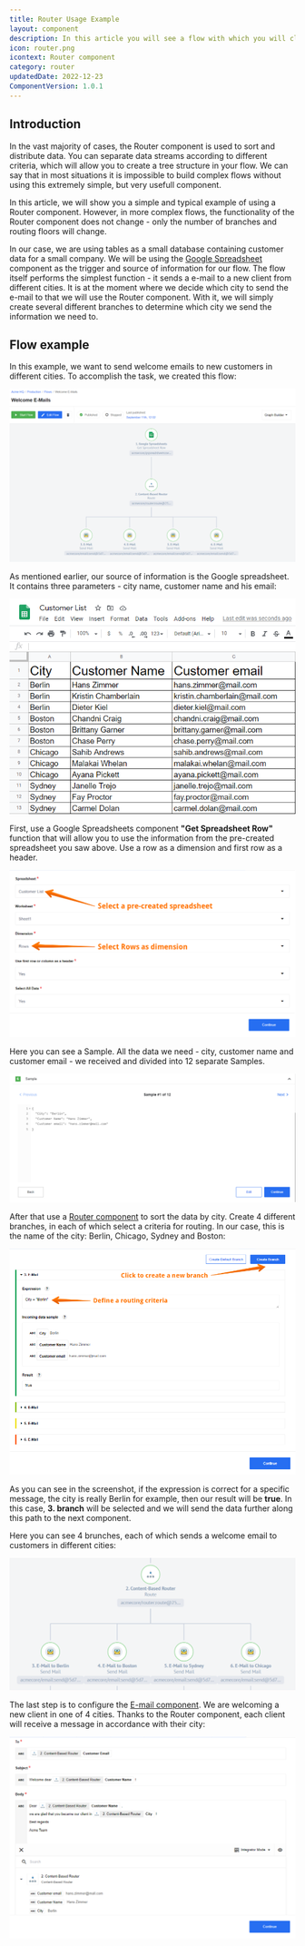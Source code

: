 ```yaml
---
title: Router Usage Example
layout: component
description: In this article you will see a flow with which you will clearly see how and where the Router component is used.
icon: router.png
icontext: Router component
category: router
updatedDate: 2022-12-23
ComponentVersion: 1.0.1
---
```


## Introduction

In the vast majority of cases, the Router component is used to sort and distribute data.
You can separate data streams according to different criteria, which will allow you to create a tree structure in your flow.
We can say that in most situations it is impossible to build complex flows without using this extremely simple, but very usefull component.

In this article, we will show you a simple and typical example of using a Router component.
However, in more complex flows, the functionality of the Router component does not change - only the number of branches and routing floors will change.

In our case, we are using tables as a small database containing customer data for a small company. We will be using the [Google Spreadsheet](/components/gspreadsheet/) component as the trigger and source of information for our flow. The flow itself performs the simplest function - it sends a e-mail to a new client from different cities.
It is at the moment where we decide which city to send the e-mail to that we will use the Router component.
With it, we will simply create several different branches to determine which city we send the information we need to.


## Flow example

In this example, we want to send welcome emails to new customers in different cities. To accomplish the task, we created this flow:

![Example Flow](img/example-flow.png)

As mentioned earlier, our source of information is the Google spreadsheet. It contains three parameters - city name, customer name and his email:

![Customer List](img/spreadsheet.png)

First, use a Google Spreadsheets component **"Get Spreadsheet Row"** function that will allow you to use the information from the pre-created spreadsheet you saw above. Use a row as a dimension and first row as a header.

![Google Spreadsheet configure input](img/gspreadsheet-configure-input.png)

Here you can see a Sample. All the data we need - city, customer name and customer email - we received and divided into 12 separate Samples.

![Google Spreadsheet Sample](img/gspreadsheet-sample.png)

After that use a [Router component](/components/router/index) to sort the data by city. Create 4 different branches, in each of which select a criteria for routing. In our case, this is the name of the city: Berlin, Chicago, Sydney and Boston:

![Router configure input](img/router-input.png)

As you can see in the screenshot, if the expression is correct for a specific message, the city is really Berlin for example, then our result will be **true**. In this case, **3. branch** will be selected and we will send the data further along this path to the next component.

Here you can see 4 brunches, each of which sends a welcome email to customers in different cities:

![4 branches](img/4-branches.png)

The last step is to configure the [E-mail component](/components/email). We are welcoming a new client in one of 4 cities. Thanks to the Router component, each client will receive a message in accordance with their city:

![Email component - configure input](img/email-input.png)
